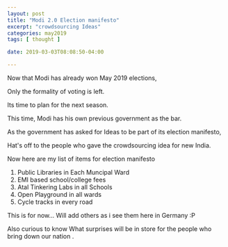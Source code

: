 ```yaml
---
layout: post
title: "Modi 2.0 Election manifesto"
excerpt: "crowdsourcing Ideas"
categories: may2019
tags: [ thought ]

date: 2019-03-03T08:08:50-04:00

---
```


Now that Modi has already won May 2019 elections,

Only the formality of voting is left.

Its time to plan for the next season.

This time, Modi has his own previous government as the bar.

As the government has asked for Ideas to be part of its election manifesto,

Hat's off to the people who gave the crowdsourcing idea for new India.

Now here are my list of items for election manifesto
1. Public Libraries in Each Muncipal Ward
2. EMI based school/college fees
3. Atal Tinkering Labs in all Schools
4. Open Playground in all wards
5. Cycle tracks in every road

This is for now...
Will add others as i see them here in Germany :P


Also curious to know
What surprises will be in store for the people who bring down our nation .
